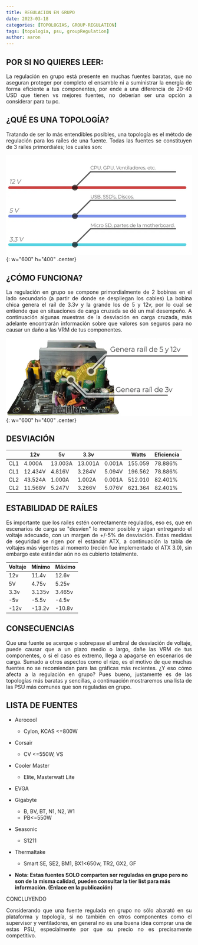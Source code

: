 ```yaml
---
title: REGULACION EN GRUPO
date: 2023-03-18
categories: [TOPOLOGIAS, GROUP-REGULATION]
tags: [topologia, psu, groupRegulation]
author: aaron
---
```


## POR SI NO QUIERES LEER:

<p style="text-align:justify">La regulación en grupo está presente en muchas fuentes baratas, que no aseguran proteger por completo el ensamble ni a suministrar la energía de forma eficiente a tus componentes, por ende a una diferencia de 20-40 USD que tienen vs mejores fuentes, no deberían ser una opción a considerar para tu pc.</p>

## ¿QUÉ ES UNA TOPOLOGÍA?
<p style="text-align:justify">Tratando de ser lo más entendibles posibles, una topología es el método de regulación para los raíles de una fuente. Todas las fuentes se constituyen de 3 raíles primordiales; los cuales son:</p>

![topologia](/assets/posts/gr/topologia.webp){: w="600" h="400" .center}

## ¿CÓMO FUNCIONA?

<p style="text-align:justify">La regulación en grupo se compone primordialmente de 2 bobinas en el lado secundario (a partir de donde se despliegan los cables)
La bobina chica genera el raíl de 3.3v y la grande los de 5 y 12v, por lo cual se entiende que en situaciones de carga cruzada se dé un mal desempeño.
A continuación algunas muestras de la desviación en carga cruzada, más adelante encontrarán información sobre que valores son seguros para no causar un daño a las VRM de tus componentes.</p>

![example](/assets/posts/gr/psu-exa.webp){: w="600" h="400" .center}

## DESVIACIÓN

| | 12v | 5v | 3.3v |  | Watts | Eficiencia |
|-|-|-|-|-|-|-|
| CL1 | 4.000A | 13.003A | 13.001A | 0.001A | 155.059 | 78.886% |
| CL1 | 12.434V | 4.816V | 3.284V | 5.094V | 196.562 | 78.886% |
| CL2 | 43.524A | 1.000A | 1.002A | 0.001A | 512.010 | 82.401% |
| CL2 | 11.568V | 5.247V | 3.266V | 5.076V | 621.364 | 82.401% |

## ESTABILIDAD DE RAÍLES

<p style="text-align:justify">Es importante que los raíles estén correctamente regulados, eso es, que en escenarios de carga se "desvíen" lo menor posible y sigan entregando el voltaje adecuado, con un margen de +/-5% de desviación.
Estas medidas de seguridad se rigen por el estándar ATX, a continuación la tabla de voltajes más vigentes al momento (recién fue implementado el ATX 3.0), sin embargo este estándar aún no es cubierto totalmente.</p>

| Voltaje | Mínimo | Máximo |
|-|-|-|
| 12v | 11.4v | 12.6v |
| 5V | 4.75v | 5.25v |
| 3.3v |  3.135v | 3.465v |
| -5v | -5.5v | -4.5v |
| -12v | -13.2v | -10.8v |

## CONSECUENCIAS
<p style="text-align:justify">Que una fuente se acerque o sobrepase el umbral de desviación de voltaje, puede causar que a un plazo medio o largo, dañe las VRM de tus componentes, o si el caso es extremo, llega a apagarse en escenarios de carga. Sumado a otros aspectos como el rizo, es el motivo de que muchas fuentes no se recomiendan para las gráficas más recientes.
¿Y eso cómo afecta a la regulación en grupo?
Pues bueno, justamente es de las topologías más baratas y sencillas, a continuación mostraremos una lista de las PSU más comunes que son reguladas en grupo.</p>

## LISTA DE FUENTES

- Aerocool
  - Cylon, KCAS <=800W
- Corsair
  - CV <=550W, VS
- Cooler Master
  - Elite, Masterwatt Lite
- EVGA
- Gigabyte
  - B, BV, BT, N1, N2, W1
  - PB<=550W
- Seasonic
  - S1211
- Thermaltake
  - Smart SE, SE2, BM1, BX1<650w, TR2, GX2, GF

- **Nota: Estas fuentes SOLO comparten ser reguladas en grupo pero no son de la misma calidad, pueden consultar la tier list para más información. (Enlace en la publicación)**

CONCLUYENDO
<p style="text-align:justify">Considerando que una fuente regulada en grupo no sólo abarató en su plataforma y topología, si no también en otros componentes como el supervisor y ventiladores, en general no es una buena idea comprar una de estas PSU, especialmente por que su precio no es precisamente competitivo.</p>

